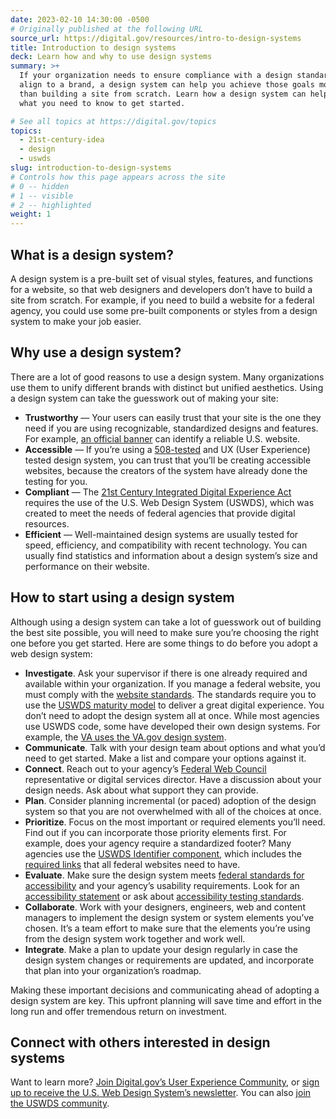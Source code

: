 ```yaml
---
date: 2023-02-10 14:30:00 -0500
# Originally published at the following URL
source_url: https://digital.gov/resources/intro-to-design-systems
title: Introduction to design systems
deck: Learn how and why to use design systems
summary: >+
  If your organization needs to ensure compliance with a design standard or
  align to a brand, a design system can help you achieve those goals more easily
  than building a site from scratch. Learn how a design system can help you and
  what you need to know to get started.

# See all topics at https://digital.gov/topics
topics:
  - 21st-century-idea
  - design
  - uswds
slug: introduction-to-design-systems
# Controls how this page appears across the site
# 0 -- hidden
# 1 -- visible
# 2 -- highlighted
weight: 1
---
```


## What is a design system?

A design system is a pre-built set of visual styles, features, and functions for
a website, so that web designers and developers don’t have to build a site from
scratch. For example, if you need to build a website for a federal agency, you
could use some pre-built components or styles from a design system to make your
job easier.

## Why use a design system?

There are a lot of good reasons to use a design system. Many organizations use
them to unify different brands with distinct but unified aesthetics. Using a
design system can take the guesswork out of making your site:

- **Trustworthy** — Your users can easily trust that your site is the one they
  need if you are using recognizable, standardized designs and features.  For
  example,
  [an official banner](https://designsystem.digital.gov/components/banner/) can
  identify a reliable U.S. website.
- **Accessible** — If you’re using a
  [508-tested](https://www.section508.gov/test/) and UX (User Experience) tested
  design system, you can trust that you’ll be creating accessible websites,
  because the creators of the system have already done the testing for you.
- **Compliant** — The
  [21st Century Integrated Digital Experience Act](https://digital.gov/resources/21st-century-integrated-digital-experience-act/)
  requires the use of the U.S. Web Design System (USWDS), which was created to
  meet the needs of federal agencies that provide digital resources.
- **Efficient** — Well-maintained design systems are usually tested for speed,
  efficiency, and compatibility with recent technology. You can usually find
  statistics and information about a design system’s size and performance on
  their website.

## How to start using a design system

Although using a design system can take a lot of guesswork out of building the
best site possible, you will need to make sure you’re choosing the right one
before you get started. Here are some things to do before you adopt a web design
system:

- **Investigate**. Ask your supervisor if there is one already required and
  available within your organization. If you manage a federal website, you must
  comply with the
  [website standards](https://designsystem.digital.gov/website-standards/). The
  standards require you to use the
  [USWDS maturity model](https://designsystem.digital.gov/maturity-model/) to
  deliver a great digital experience. You don’t need to adopt the design system
  all at once. While most agencies use USWDS code, some have developed their own
  design systems. For example, the
  [VA uses the VA.gov design system](https://design.va.gov/).
- **Communicate**. Talk with your design team about options and what you’d need
  to get started. Make a list and compare your options against it.
- **Connect**. Reach out to your agency’s
  [Federal Web Council](https://digital.gov/resources/federal-web-council/)
  representative or digital services director. Have a discussion about your
  design needs. Ask about what support they can provide.
- **Plan**. Consider planning incremental (or paced) adoption of the design
  system so that you are not overwhelmed with all of the choices at once.
- **Prioritize**. Focus on the most important or required elements you’ll need.
  Find out if you can incorporate those priority elements first. For example,
  does your agency require a standardized footer? Many agencies use the
  [USWDS Identifier component](https://designsystem.digital.gov/components/identifier/),
  which includes the
  [required links](https://digital.gov/resources/required-web-content-and-links/)
  that all federal websites need to have.
- **Evaluate**. Make sure the design system meets
  [federal standards for accessibility](https://www.access-board.gov/ict/) and
  your agency’s usability requirements. Look for an
  [accessibility statement](https://digital.gov/resources/required-web-content-and-links/#accessibility-statement)
  or ask about
  [accessibility testing standards](https://www.section508.gov/test/).
- **Collaborate**. Work with your designers, engineers, web and content managers
  to implement the design system or system elements you’ve chosen. It’s a team
  effort to make sure that the elements you’re using from the design system work
  together and work well.
- **Integrate**. Make a plan to update your design regularly in case the design
  system changes or requirements are updated, and incorporate that plan into
  your organization’s roadmap.

Making these important decisions and communicating ahead of adopting a design
system are key. This upfront planning will save time and effort in the long run
and offer tremendous return on investment.

## Connect with others interested in design systems

Want to learn more?
[Join Digital.gov’s User Experience Community](https://digital.gov/communities/user-experience/),
or
[sign up to receive the U.S. Web Design System’s newsletter](https://public.govdelivery.com/accounts/USGSATTS/subscriber/new?qsp=GSA_TTS).
You can also
[join the USWDS community](https://designsystem.digital.gov/about/community/).
